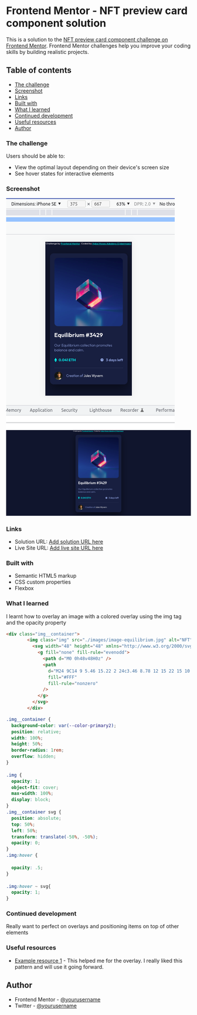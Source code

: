 # Frontend Mentor - NFT preview card component solution

This is a solution to the [NFT preview card component challenge on Frontend Mentor](https://www.frontendmentor.io/challenges/nft-preview-card-component-SbdUL_w0U). Frontend Mentor challenges help you improve your coding skills by building realistic projects. 

## Table of contents

  - [The challenge](#the-challenge)
  - [Screenshot](#screenshot)
  - [Links](#links)
  - [Built with](#built-with)
  - [What I learned](#what-i-learned)
  - [Continued development](#continued-development)
  - [Useful resources](#useful-resources)
- [Author](#author)



### The challenge

Users should be able to:

- View the optimal layout depending on their device's screen size
- See hover states for interactive elements

### Screenshot

![phone version](./images/nft-phone.png)
![desktop version](./images/nft-desktop.png)


### Links

- Solution URL: [Add solution URL here](https://your-solution-url.com)
- Live Site URL: [Add live site URL here](https://your-live-site-url.com)



### Built with

- Semantic HTML5 markup
- CSS custom properties
- Flexbox


### What I learned

I learnt how to overlay an image with a colored overlay using the img tag and the opacity property


```html
<div class="img__container">
        <img class="img" src="./images/image-equilibrium.jpg" alt="NFT" />
          <svg width="48" height="48" xmlns="http://www.w3.org/2000/svg">
            <g fill="none" fill-rule="evenodd">
              <path d="M0 0h48v48H0z" />
              <path
                d="M24 9C14 9 5.46 15.22 2 24c3.46 8.78 12 15 22 15 10.01 0 18.54-6.22 22-15-3.46-8.78-11.99-15-22-15Zm0 25c-5.52 0-10-4.48-10-10s4.48-10 10-10 10 4.48 10 10-4.48 10-10 10Zm0-16c-3.31 0-6 2.69-6 6s2.69 6 6 6 6-2.69 6-6-2.69-6-6-6Z"
                fill="#FFF"
                fill-rule="nonzero"
              />
            </g>
          </svg>
        </div>
```
```css
.img__container {
  background-color: var(--color-primary2);
  position: relative;
  width: 100%;
  height: 50%;
  border-radius: 1rem;
  overflow: hidden;
}
  
.img {
  opacity: 1;
  object-fit: cover;
  max-width: 100%;
  display: block;
}
.img__container svg {
  position: absolute;
  top: 50%;
  left: 50%;
  transform: translate(-50%, -50%);
  opacity: 0;
}
.img:hover {

  opacity: .5;
}

.img:hover ~ svg{
  opacity: 1;
}

```



### Continued development

Really want to perfect on overlays and positioning items on top of other elements


### Useful resources

- [Example resource 1](https://stackoverflow.com/) - This helped me for the overlay. I really liked this pattern and will use it going forward.



## Author

- Frontend Mentor - [@yourusername](https://www.frontendmentor.io/profile/cybermaxi7)
- Twitter - [@yourusername](https://www.twitter.com/cybermaxi7)

